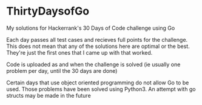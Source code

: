 # ThirtyDaysofGo
My solutions for Hackerrank's 30 Days of Code challenge using Go

Each day passes all test cases and recieves full points for the challenge. This does not mean that any of the solutions here are optimal or the best. They're just the first ones that I came up with that worked.

Code is uploaded as and when the challenge is solved (ie usually one problem per day, until the 30 days are done)

Certain days that use object oriented programming do not allow Go to be used. Those problems have been solved using Python3. An attempt with go structs may be made in the future
